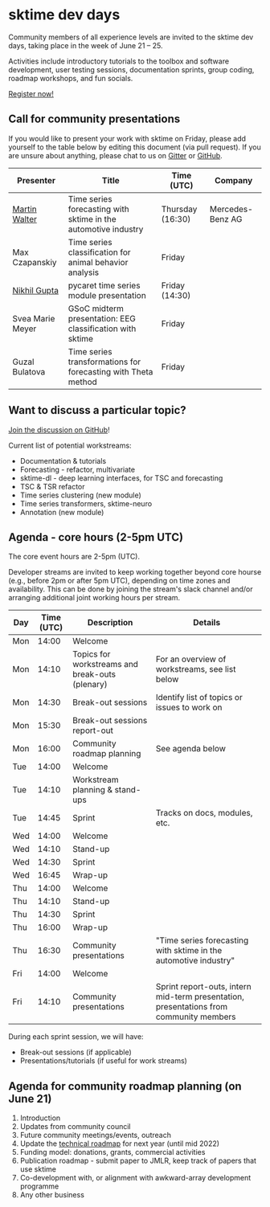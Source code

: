 # sktime dev days
Community members of all experience levels are invited to the sktime dev days, taking place in the week of June 21 – 25.

Activities include introductory tutorials to the toolbox and software development, user testing sessions, documentation sprints, group coding, roadmap workshops, and fun socials. 

[Register now!](https://twitter.com/sktime_toolbox/status/1403751557951328258)

## Call for community presentations
If you would like to present your work with sktime on Friday, please add yourself to the table below by editing this document (via pull request). 
If you are unsure about anything, please chat to us on [Gitter](https://gitter.im/sktime/community) or [GitHub](https://github.com/alan-turing-institute/sktime/discussions/919). 

| Presenter | Title | Time (UTC) | Company | 
|---|---|---|---|
| [Martin Walter](https://www.linkedin.com/in/aiwalter/) | Time series forecasting with sktime in the automotive industry | Thursday (16:30) | Mercedes-Benz AG |
| Max Czapanskiy | Time series classification for animal behavior analysis | Friday | |
| [Nikhil Gupta](https://www.linkedin.com/in/guptanick/) | pycaret time series module presentation | Friday (14:30) | |
| Svea Marie Meyer| GSoC midterm presentation: EEG classification with sktime| Friday | |
| Guzal Bulatova | Time series transformations for forecasting with Theta method | Friday | |


## Want to discuss a particular topic? 
[Join the discussion on GitHub](https://github.com/alan-turing-institute/sktime/discussions/919)!

Current list of potential workstreams:
* Documentation & tutorials
* Forecasting - refactor, multivariate
* sktime-dl - deep learning interfaces, for TSC and forecasting
* TSC & TSR refactor
* Time series clustering (new module)
* Time series transformers, sktime-neuro
* Annotation (new module)

## Agenda - core hours (2-5pm UTC)
The core event hours are 2-5pm (UTC). 

Developer streams are invited to keep working together beyond core hourse (e.g., before 2pm or after 5pm UTC), depending on time zones and availability. This can be done by joining the stream's slack channel and/or arranging additional joint working hours per stream.

|Day | Time (UTC) | Description | Details
|---|---|---|---|
| Mon | 14:00 | Welcome |
| Mon | 14:10 | Topics for workstreams and break-outs (plenary) | For an overview of workstreams, see list below |
| Mon | 14:30 | Break-out sessions | Identify list of topics or issues to work on |
| Mon | 15:30 | Break-out sessions report-out |
| Mon | 16:00 | Community roadmap planning | See agenda below |
| Tue | 14:00 | Welcome |
| Tue | 14:10 | Workstream planning & stand-ups | 
| Tue | 14:45 | Sprint | Tracks on docs, modules, etc. |
| Wed | 14:00 | Welcome |
| Wed | 14:10 | Stand-up |
| Wed | 14:30 | Sprint  | 
| Wed | 16:45 | Wrap-up |
| Thu | 14:00 | Welcome |
| Thu | 14:10 | Stand-up |
| Thu | 14:30 | Sprint |
| Thu | 16:00 | Wrap-up |
| Thu | 16:30 | Community presentations | "Time series forecasting with sktime in the automotive industry" |
| Fri | 14:00 | Welcome |
| Fri | 14:10 | Community presentations | Sprint report-outs, intern mid-term presentation, presentations from community members

During each sprint session, we will have: 
* Break-out sessions (if applicable)
* Presentations/tutorials (if useful for work streams)

## Agenda for community roadmap planning (on June 21) 
1. Introduction 
2. Updates from community council
3. Future community meetings/events, outreach
4. Update the [technical roadmap](https://www.sktime.org/en/latest/roadmap.html) for next year (until mid 2022)
5. Funding model: donations, grants, commercial activities
6. Publication roadmap - submit paper to JMLR, keep track of papers that use sktime
7. Co-development with, or alignment with awkward-array development programme
8. Any other business
